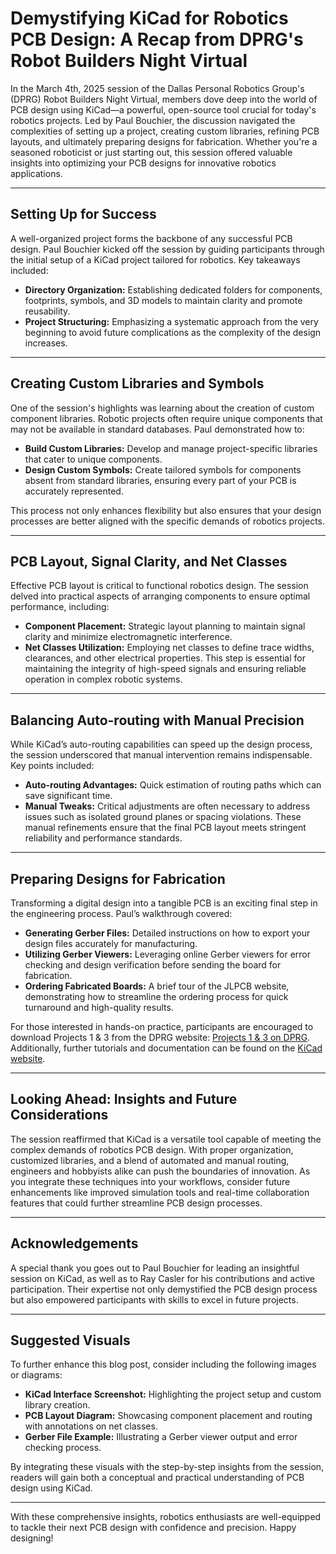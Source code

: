 # Demystifying KiCad for Robotics PCB Design: A Recap from DPRG's Robot Builders Night Virtual

In the March 4th, 2025 session of the Dallas Personal Robotics Group's (DPRG) Robot Builders Night Virtual, members dove deep into the world of PCB design using KiCad—a powerful, open-source tool crucial for today's robotics projects. Led by Paul Bouchier, the discussion navigated the complexities of setting up a project, creating custom libraries, refining PCB layouts, and ultimately preparing designs for fabrication. Whether you're a seasoned roboticist or just starting out, this session offered valuable insights into optimizing your PCB designs for innovative robotics applications.

---

## Setting Up for Success

A well-organized project forms the backbone of any successful PCB design. Paul Bouchier kicked off the session by guiding participants through the initial setup of a KiCad project tailored for robotics. Key takeaways included:

- **Directory Organization:** Establishing dedicated folders for components, footprints, symbols, and 3D models to maintain clarity and promote reusability.
- **Project Structuring:** Emphasizing a systematic approach from the very beginning to avoid future complications as the complexity of the design increases.

---

## Creating Custom Libraries and Symbols

One of the session's highlights was learning about the creation of custom component libraries. Robotic projects often require unique components that may not be available in standard databases. Paul demonstrated how to:

- **Build Custom Libraries:** Develop and manage project-specific libraries that cater to unique components.
- **Design Custom Symbols:** Create tailored symbols for components absent from standard libraries, ensuring every part of your PCB is accurately represented.

This process not only enhances flexibility but also ensures that your design processes are better aligned with the specific demands of robotics projects.

---

## PCB Layout, Signal Clarity, and Net Classes

Effective PCB layout is critical to functional robotics design. The session delved into practical aspects of arranging components to ensure optimal performance, including:

- **Component Placement:** Strategic layout planning to maintain signal clarity and minimize electromagnetic interference.
- **Net Classes Utilization:** Employing net classes to define trace widths, clearances, and other electrical properties. This step is essential for maintaining the integrity of high-speed signals and ensuring reliable operation in complex robotic systems.

---

## Balancing Auto-routing with Manual Precision

While KiCad’s auto-routing capabilities can speed up the design process, the session underscored that manual intervention remains indispensable. Key points included:

- **Auto-routing Advantages:** Quick estimation of routing paths which can save significant time.
- **Manual Tweaks:** Critical adjustments are often necessary to address issues such as isolated ground planes or spacing violations. These manual refinements ensure that the final PCB layout meets stringent reliability and performance standards.

---

## Preparing Designs for Fabrication

Transforming a digital design into a tangible PCB is an exciting final step in the engineering process. Paul’s walkthrough covered:

- **Generating Gerber Files:** Detailed instructions on how to export your design files accurately for manufacturing.
- **Utilizing Gerber Viewers:** Leveraging online Gerber viewers for error checking and design verification before sending the board for fabrication.
- **Ordering Fabricated Boards:** A brief tour of the JLPCB website, demonstrating how to streamline the ordering process for quick turnaround and high-quality results.

For those interested in hands-on practice, participants are encouraged to download Projects 1 & 3 from the DPRG website: [Projects 1 & 3 on DPRG](https://www.dprg.org). Additionally, further tutorials and documentation can be found on the [KiCad website](https://kicad.org).

---

## Looking Ahead: Insights and Future Considerations

The session reaffirmed that KiCad is a versatile tool capable of meeting the complex demands of robotics PCB design. With proper organization, customized libraries, and a blend of automated and manual routing, engineers and hobbyists alike can push the boundaries of innovation. As you integrate these techniques into your workflows, consider future enhancements like improved simulation tools and real-time collaboration features that could further streamline PCB design processes.

---

## Acknowledgements

A special thank you goes out to Paul Bouchier for leading an insightful session on KiCad, as well as to Ray Casler for his contributions and active participation. Their expertise not only demystified the PCB design process but also empowered participants with skills to excel in future projects.

---

## Suggested Visuals

To further enhance this blog post, consider including the following images or diagrams:
- **KiCad Interface Screenshot:** Highlighting the project setup and custom library creation.
- **PCB Layout Diagram:** Showcasing component placement and routing with annotations on net classes.
- **Gerber File Example:** Illustrating a Gerber viewer output and error checking process.

By integrating these visuals with the step-by-step insights from the session, readers will gain both a conceptual and practical understanding of PCB design using KiCad.

---

With these comprehensive insights, robotics enthusiasts are well-equipped to tackle their next PCB design with confidence and precision. Happy designing!